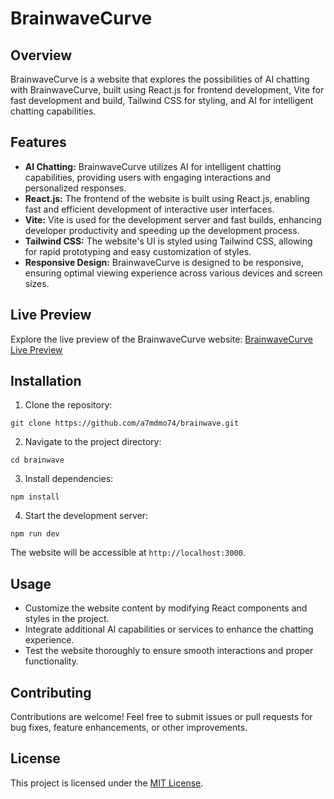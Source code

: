 # BrainwaveCurve

## Overview

BrainwaveCurve is a website that explores the possibilities of AI chatting with BrainwaveCurve, built using React.js for frontend development, Vite for fast development and build, Tailwind CSS for styling, and AI for intelligent chatting capabilities.

## Features

- **AI Chatting:** BrainwaveCurve utilizes AI for intelligent chatting capabilities, providing users with engaging interactions and personalized responses.
- **React.js:** The frontend of the website is built using React.js, enabling fast and efficient development of interactive user interfaces.
- **Vite:** Vite is used for the development server and fast builds, enhancing developer productivity and speeding up the development process.
- **Tailwind CSS:** The website's UI is styled using Tailwind CSS, allowing for rapid prototyping and easy customization of styles.
- **Responsive Design:** BrainwaveCurve is designed to be responsive, ensuring optimal viewing experience across various devices and screen sizes.

## Live Preview

Explore the live preview of the BrainwaveCurve website: [BrainwaveCurve Live Preview](https://brainwave-a7mdmo74.vercel.app/)

## Installation

1. Clone the repository:

```
git clone https://github.com/a7mdmo74/brainwave.git
```

2. Navigate to the project directory:

```
cd brainwave
```

3. Install dependencies:

```
npm install
```

4. Start the development server:

```
npm run dev
```

The website will be accessible at `http://localhost:3000`.

## Usage

- Customize the website content by modifying React components and styles in the project.
- Integrate additional AI capabilities or services to enhance the chatting experience.
- Test the website thoroughly to ensure smooth interactions and proper functionality.

## Contributing

Contributions are welcome! Feel free to submit issues or pull requests for bug fixes, feature enhancements, or other improvements.

## License

This project is licensed under the [MIT License](LICENSE).
